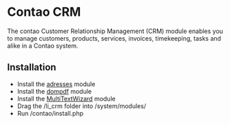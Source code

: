 Contao CRM
==========

The contao Customer Relationship Management (CRM) module enables you to manage customers, products, services, invoices, timekeeping, tasks and alike in a Contao system.

Installation
------------

- Install the [adresses][1] module
- Install the [dompdf][2] module
- Install the [MultiTextWizard][3] module
- Drag the /li_crm folder into /system/modules/
- Run /contao/install.php

[1]: http://www.contao.org/erweiterungsliste/view/addresses.html
[2]: http://www.contao.org/erweiterungsliste/view/dompdf.html
[3]: http://www.contao.org/erweiterungsliste/view/MultiTextWizard.html